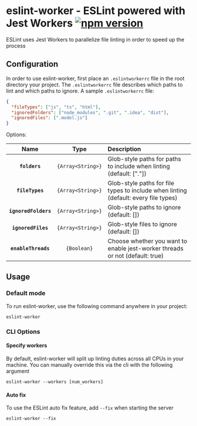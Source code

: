 # eslint-worker - ESLint powered with Jest Workers [![npm version](https://img.shields.io/npm/v/eslint-worker)](https://www.npmjs.com/package/eslint-worker)

ESLint uses Jest Workers to parallelize file linting in order to speed up the process

## Configuration

In order to use eslint-worker, first place an `.eslintworkerrc` file in the root directory your project. The `.eslintworkerrc` file describes which paths to lint and which paths to ignore.
A sample `.eslintworkerrc` file:

```json
{
  "fileTypes": ["js", "ts", "html"],
  "ignoredFolders": ["node_modules", ".git", ".idea", "dist"],
  "ignoredFiles": [".model.js"]
}
```

Options:

|         Name         |       Type        | Description                                                                         |
|:--------------------:|:-----------------:|:------------------------------------------------------------------------------------|
|    **`folders`**     | `{Array<String>}` | Glob-style paths for paths to include when linting (default: ["."])                 |
|   **`fileTypes`**    | `{Array<String>}` | Glob-style paths for file types to include when linting (default: every file types) |
| **`ignoredFolders`** | `{Array<String>}` | Glob-style paths to ignore (default: [])                                            |
|  **`ignoredFiles`**  | `{Array<String>}` | Glob-style files to ignore (default: [])                                            |
| **`enableThreads`**  |    `{Boolean}`    | Choose whether you want to enable jest-worker threads or not (default: true)        |

## Usage

### Default mode

To run eslint-worker, use the following command anywhere in your project:

```
eslint-worker
```

### CLI Options

#### Specify workers

By default, eslint-worker will split up linting duties across all CPUs in your machine. You can manually override this via the cli with the following argument

```
eslint-worker --workers [num_workers]
```

#### Auto fix

To use the ESLint auto fix feature, add `--fix` when starting the server

```
eslint-worker --fix
```
